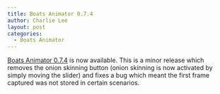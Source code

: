 ```yaml
---
title: Boats Animator 0.7.4
author: Charlie Lee
layout: post
categories:
  - Boats Animator
---
```

[Boats Animator 0.7.4](https://github.com/BoatsAreRockable/boats-animator/releases/tag/v0.7.4) is now available. This is a minor release which removes the onion skinning button (onion skinning is now activated by simply moving the slider) and fixes a bug which meant the first frame captured was not stored in certain scenarios.
